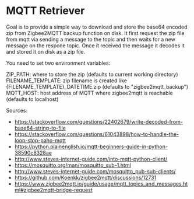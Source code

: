 # MQTT Retriever

Goal is to provide a simple way to download and store the base64 encoded zip from Zigbee2MQTT backup function on disk. It first request the zip file from mqtt via sending a message to the topic and then waits for a new message on the respone topic. Once it received the message it decodes it and stored it on disk as a zip file.

You need to set two environment variables:

ZIP_PATH: where to store the zip (defaults to current working directory)
FILENAME_TEMPLATE: zip filename is created like {FILENAME_TEMPLATE}_DATETIME.zip (defaults to "zigbee2mqtt_backup")
MQTT_HOST: host address of MQTT where zigbee2mqtt is reachable (defaults to localhost)

Sources:

- <https://stackoverflow.com/questions/22402679/write-decoded-from-base64-string-to-file>
- <https://stackoverflow.com/questions/61043898/how-to-handle-the-loop-stop-paho-mqtt>
- <https://python.plainenglish.io/mqtt-beginners-guide-in-python-38590c8328ae>
- <http://www.steves-internet-guide.com/into-mqtt-python-client/>
- <https://mosquitto.org/man/mosquitto_sub-1.html>
- <http://www.steves-internet-guide.com/mosquitto_pub-sub-clients/>
- <https://github.com/Koenkk/zigbee2mqtt/discussions/12731>
- <https://www.zigbee2mqtt.io/guide/usage/mqtt_topics_and_messages.html#zigbee2mqtt-bridge-request>
